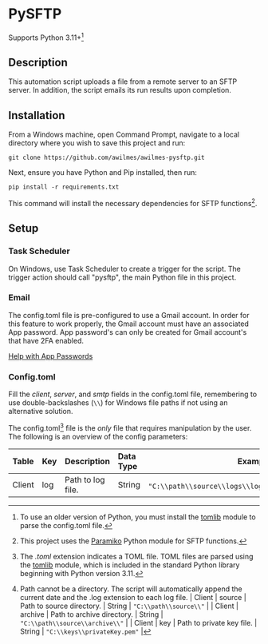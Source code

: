 # PySFTP

Supports Python 3.11+[^3]
[^3]: To use an older version of Python, you must install the [tomlib](https://docs.python.org/3.11/library/tomllib.html) module to parse the config.toml file.

## Description

This automation script uploads a file from a remote server to an SFTP server. In addition, the script emails its run results upon completion.

## Installation

From a Windows machine, open Command Prompt, navigate to a local directory where you wish to save this project and run: 

`git clone https://github.com/awilmes/awilmes-pysftp.git`

Next, ensure you have Python and Pip installed, then run:

`pip install -r requirements.txt`

This command will install the necessary dependencies for SFTP functions[^1].
[^1]: This project uses the [Paramiko](https://www.paramiko.org/) Python module for SFTP functions.

## Setup

### Task Scheduler

On Windows, use Task Scheduler to create a trigger for the script. The trigger action should call "pysftp", the main Python file in this project.

### Email

The config.toml file is pre-configured to use a Gmail account. In order for this feature to work properly, the Gmail account must have an associated App password. App password's can only be created for Gmail account's that have 2FA enabled.

[Help with App Passwords](https://support.google.com/accounts/answer/185833?hl=en/)

### Config.toml

Fill the *client*, *server*, and *smtp* fields in the config.toml file, remembering to use double-backslashes (`\\`) for Windows file paths if not using an alternative solution.

The config.toml[^2] file is the *only* file that requires manipulation by the user. The following is an overview of the config parameters:
[^2]: The *.toml* extension indicates a TOML file. TOML files are parsed using the [tomlib](https://docs.python.org/3.11/library/tomllib.html) module, which is included in the standard Python library beginning with Python version 3.11.

| Table | Key | Description | Data Type | Example |
| :-----: | :----- | :------------------------ | :------ | --------------------------: |
| Client | log | Path to log file. | String | `"C:\\path\\source\\logs\\log"`[^4] |
[^4]: Path cannot be a directory. The script will automatically append the current date and the .log extension to each log file.
| Client | source | Path to source directory. | String | `"C:\\path\\source\\"` |
| Client | archive | Path to archive directory. | String | `"C:\\path\\source\\archive\\"` |
| Client | key | Path to private key file. | String | `"C:\\keys\\privateKey.pem"`[^5] |
[^5]: This project utilizes Paramiko to create an RSA key object from a private key file (.pem). See [Paramiko documention on key handling](https://docs.paramiko.org/en/stable/api/keys.html) for more information.
| Client | pattern | Name of the target file. | String | `"Filename"` |
| Client | extension | Extension of the target file. | String | `".csv"` |
| Server | host | Hostname of the server. | String | `"ftp.test.net"` |
| Server | user | Username of the server. | String | `"user"` |
| Server | port | Port number. | Integer | `20`[^6] |
| Server | upload_dir | Server directory to upload to. | String | `"/usr/home/"` |
| smtp | host | Hostname of smtp server. | String | `"smtp.gmail.com"` |
| smtp | port | Port number to use. | Integer | `465`[^6] |
[^6]: See [toml documentation](https://toml.io/en/v1.0.0#integer) for more information on data types.
| smtp | user | Sender address. | String | `"user@gmail.com"` |
| smtp | password | Sender app password. | String | `"app-p@ssw0rd"` |
| smtp | recipient | Recipient address. | String | `"recipient@email.net"` |
